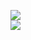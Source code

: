 [![](https://img.shields.io/badge/Made%20With-Github%20Spray-lightgrey.svg?style=for-the-badge&logo=github)](https://github.com/Annihil/github-spray#32658)  
[![](https://i.imgur.com/2DrTn0Z.gif)](https://github.com/Annihil/github-spray)